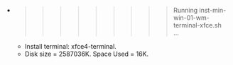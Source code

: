 * >>>>>>>>> Running inst-min-win-01-wm-terminal-xfce.sh ...
  * Install terminal: xfce4-terminal.
  * Disk size = 2587036K. Space Used = 16K.
